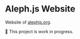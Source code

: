 # Aleph.js Website
Website of [alephjs.org](https://alephjs.org).

🚧 This project is work in progress.